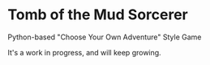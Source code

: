 Tomb of the Mud Sorcerer
========================

Python-based "Choose Your Own Adventure" Style Game

It's a work in progress, and will keep growing.
